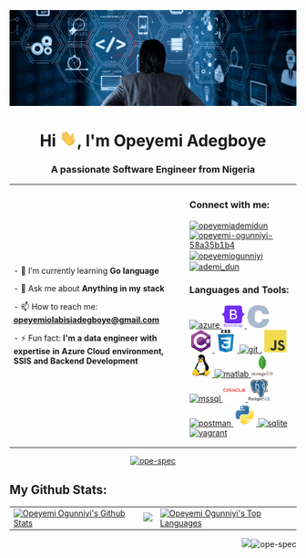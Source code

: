 ![ope-spec_banner](https://github.com/ope-spec/ope-spec/blob/main/backoievgd.png)
<h1 align="center">Hi <img src="https://github.com/aysuarex/aysuarex/blob/main/wave.gif" width="30px">, I'm Opeyemi Adegboye</h1>
<h3 align="center">A passionate Software Engineer from Nigeria</h3>


<table>
  <tr>
    <td>
      <!--<p>- 🔭 I’m currently working on <b>a clone of the AirBnB web app</b></p>-->
          <p>- 🌱 I’m currently learning <b>Go language</b></p>
          <p>- 💬 Ask me about <b>Anything in my stack</b></p>
          <p>- 📫 How to reach me: <b><a href=mailto:opeyemiolabisiadegboye@gmail.com
                            alt=email>opeyemiolabisiadegboye@gmail.com</a></b></p>
         <!-- <p>- ⚡ Fun fact: <b>I'm a student of the ALX Software Engineering Programme (cohort 12)</b></p>-->
          <p>- ⚡ Fun fact: <b>I'm a data engineer with expertise in Azure Cloud environment, SSIS and Backend Development</b></p>
    </td>
    <td>
      <h3 align="left">Connect with me:</h3>
      <p align="left">
      <a href="https://twitter.com/opeyemiademidun" target="blank"><img align="center" src="https://raw.githubusercontent.com/rahuldkjain/github-profile-readme-generator/master/src/images/icons/Social/twitter.svg"
                            alt="opeyemiademidun" height="30" width="40" /></a>
      <a href="https://linkedin.com/in/opeyemi-ogunniyi-58a35b1b4" target="blank"><img align="center"
                            src="https://raw.githubusercontent.com/rahuldkjain/github-profile-readme-generator/master/src/images/icons/Social/linked-in-alt.svg"
                            alt="opeyemi-ogunniyi-58a35b1b4" height="30" width="40" /></a>
      <a href="https://kaggle.com/opeyemiogunniyi" target="blank"><img align="center"
                            src="https://raw.githubusercontent.com/rahuldkjain/github-profile-readme-generator/master/src/images/icons/Social/kaggle.svg"
                            alt="opeyemiogunniyi" height="30" width="40" /></a>
      <a href="https://instagram.com/ademi_dun" target="blank"><img align="center"
                            src="https://raw.githubusercontent.com/rahuldkjain/github-profile-readme-generator/master/src/images/icons/Social/instagram.svg"
                            alt="ademi_dun" height="30" width="40" /></a>
      </p>
      <h3 align="left">Languages and Tools:</h3>
      <p align="left"> 
      <a href="https://azure.microsoft.com/en-in/" target="_blank" rel="noreferrer"> <img
                            src="https://www.vectorlogo.zone/logos/microsoft_azure/microsoft_azure-icon.svg" alt="azure"
                            width="40" height="40" /> </a>
      <a href="https://getbootstrap.com" target="_blank" rel="noreferrer"> <img
                            src="https://raw.githubusercontent.com/devicons/devicon/master/icons/bootstrap/bootstrap-plain-wordmark.svg"
                            alt="bootstrap" width="40" height="40" /> </a>
      <a href="https://www.cprogramming.com/" target="_blank" rel="noreferrer"> <img
                            src="https://raw.githubusercontent.com/devicons/devicon/master/icons/c/c-original.svg"
                            alt="c" width="40" height="40" /> </a>
      <a href="https://www.w3schools.com/cs/" target="_blank" rel="noreferrer">
                        <img src="https://raw.githubusercontent.com/devicons/devicon/master/icons/csharp/csharp-original.svg"
                            alt="csharp" width="40" height="40" /> </a>
      <a href="https://www.w3schools.com/css/" target="_blank" rel="noreferrer"> <img
                            src="https://raw.githubusercontent.com/devicons/devicon/master/icons/css3/css3-original-wordmark.svg"
                            alt="css3" width="40" height="40" /> </a>
      <a href="https://git-scm.com/" target="_blank" rel="noreferrer"> <img
                            src="https://www.vectorlogo.zone/logos/git-scm/git-scm-icon.svg" alt="git" width="40"
                            height="40" /> </a>,
       <a href="https://developer.mozilla.org/en-US/docs/Web/JavaScript" target="_blank" rel="noreferrer">
                        <img src="https://raw.githubusercontent.com/devicons/devicon/master/icons/javascript/javascript-original.svg"
                            alt="javascript" width="40" height="40" /> </a>
       <a href="https://www.linux.org/" target="_blank" rel="noreferrer"> <img
                            src="https://raw.githubusercontent.com/devicons/devicon/master/icons/linux/linux-original.svg"
                            alt="linux" width="40" height="40" /> </a>
       <a href="https://www.mathworks.com/" target="_blank" rel="noreferrer"> <img
                            src="https://upload.wikimedia.org/wikipedia/commons/2/21/Matlab_Logo.png" alt="matlab"
                            width="40" height="40" /> </a>
       <a href="https://www.mongodb.com/" target="_blank" rel="noreferrer"> <img
                            src="https://raw.githubusercontent.com/devicons/devicon/master/icons/mongodb/mongodb-original-wordmark.svg"
                            alt="mongodb" width="40" height="40" /> </a>
        <a href="https://www.microsoft.com/en-us/sql-server" target="_blank" rel="noreferrer"> <img
                            src="https://www.svgrepo.com/show/303229/microsoft-sql-server-logo.svg" alt="mssql"
                            width="40" height="40" /> </a>
        <a href="https://www.oracle.com/" target="_blank" rel="noreferrer"> <img
                            src="https://raw.githubusercontent.com/devicons/devicon/master/icons/oracle/oracle-original.svg"
                            alt="oracle" width="40" height="40" /> </a>
        <a href="https://www.postgresql.org" target="_blank" rel="noreferrer"> <img
                            src="https://raw.githubusercontent.com/devicons/devicon/master/icons/postgresql/postgresql-original-wordmark.svg"
                            alt="postgresql" width="40" height="40" /> </a>
         <a href="https://postman.com" target="_blank" rel="noreferrer"> <img
                            src="https://www.vectorlogo.zone/logos/getpostman/getpostman-icon.svg" alt="postman"
                            width="40" height="40" /> </a>
          <a href="https://www.python.org" target="_blank" rel="noreferrer"> <img
                            src="https://raw.githubusercontent.com/devicons/devicon/master/icons/python/python-original.svg"
                            alt="python" width="40" height="40" /> </a>
          <a href="https://www.sqlite.org/" target="_blank" rel="noreferrer"> <img
                            src="https://www.vectorlogo.zone/logos/sqlite/sqlite-icon.svg" alt="sqlite" width="40"
                            height="40" /> </a>
          <a href="https://www.vagrantup.com/" target="_blank" rel="noreferrer">
                        <img src="https://www.vectorlogo.zone/logos/vagrantup/vagrantup-icon.svg" alt="vagrant"
                            width="40" height="40" /> </a>
      </p>    
    </td>
  </tr>
</table>

 <p align="center"> <a href="https://www.linkedin.com/in/opeyemi-adegboye-58a35b1b4/" target="blank"><img src="https://img.shields.io/twitter/follow/Opeyemi-Adegboye?logo=twitter&style=for-the-badge" alt="ope-spec" /></a> </p>

## My Github Stats:

<table>
  <tr>
    <td>
       <a href="https://github.com/ope-spec"><img alt="Opeyemi Ogunniyi's Github Stats" src="https://github-readme-stats.vercel.app/api?username=ope-spec&show_icons=true&count_private=true&theme=react&hide_border=true&bg_color=1d2a3a" /></a>
    </td>
    <td>
       <a href="https://github.com/ope-spec"><img src="https://github-readme-streak-stats.herokuapp.com/?user=ope-spec&stroke=ffffff&background=1d2a3a&ring=5BCDEC&fire=5BCDEC&currStreakNum=ffffff&currStreakLabel=5BCDEC&sideNums=ffffff&sideLabels=ffffff&dates=ffffff&hide_border=true" /></a>
    </td>
    <td>
      <a href="https://github.com/ope-spec"><img alt="Opeyemi Ogunniyi's Top Languages" src="https://github-readme-stats.vercel.app/api/top-langs?username=ope-spec&langs_count=6&count_private=true&layout=compact&theme=react&hide_border=true&bg_color=1d2a3a"/></a>
    </td>
  </tr>
</table>


<p align="right"> <img src="https://media.giphy.com/media/WUlplcMpOCEmTGBtBW/giphy.gif" width="30"><img src="https://komarev.com/ghpvc/?username=ope-spec&label=Profile%20views&color=0e75b6&style=flat" alt="ope-spec" /> </p>


<!--
<p><img align="left" src="https://github-readme-stats.vercel.app/api/top-langs?username=ope-spec&show_icons=true&locale=en&layout=compact" alt="ope-spec" /></p>
<p>&nbsp;<img align="center" src="https://github-readme-stats.vercel.app/api?username=ope-spec&show_icons=true&locale=en" alt="ope-spec" /></p>
<p><img align="center" src="https://github-readme-streak-stats.herokuapp.com/?user=ope-spec&" alt="ope-spec" /></p>
-->

<!--<p align="left"> <a href="https://github.com/ryo-ma/github-profile-trophy"><img src="https://github-profile-trophy.vercel.app/?username=ope-spec" alt="ope-spec" /></a> </p>-->
